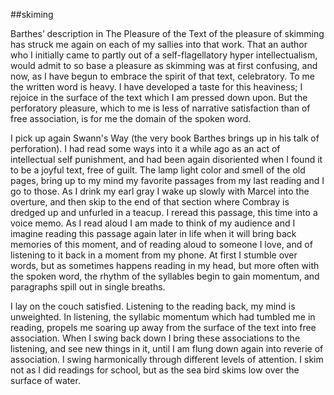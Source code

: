##skiming

Barthes’ description in The Pleasure of the Text of the pleasure of skimming has struck me again on each of my sallies into that work. That an author who I initially came to partly out of a self-flagellatory hyper intellectualism, would admit to so base a pleasure as skimming was at first confusing, and now, as I have begun to embrace the spirit of that text, celebratory. To me the written word is heavy. I have developed a taste for this heaviness; I rejoice in the surface of the text which I am pressed down upon. But the perforatory pleasure, which to me is less of narrative satisfaction than of free association, is for me the domain of the spoken word. 

I pick up again Swann's Way (the very book Barthes brings up in his talk of perforation). I had read some ways into it a while ago as an act of intellectual self punishment, and had been again disoriented when I found it to be a joyful text, free of guilt. The lamp light color and smell of the old pages, bring up to my mind my favorite passages from my last reading and I go to those. As I drink my earl gray I wake up slowly with Marcel into the overture, and then skip to the end of that section where Combray is dredged up and unfurled in a teacup. I reread this passage, this time into a voice memo. As I read aloud I am made to think of my audience and I imagine reading this passage again later in life when it will bring back memories of this moment, and of reading aloud to someone I love, and of listening to it back in a moment from my phone. At first I stumble over words, but as sometimes happens reading in my head, but more often with the spoken word, the rhythm of the syllables begin to gain momentum, and paragraphs spill out in single breaths. 

I lay on the couch satisfied. Listening to the reading back, my mind is unweighted. In listening, the syllabic momentum which had tumbled me in reading, propels me soaring up away from the surface of the text into free association. When I swing back down I bring these associations to the listening, and see new things in it, until I am flung down again  into reverie of association. I swing harmonically through different levels of attention. I skim not as I did readings for school, but as the sea bird skims low over the surface of water.
